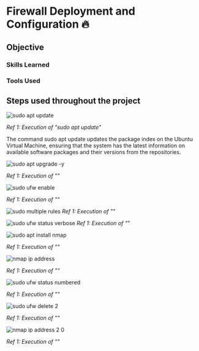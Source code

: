 # Firewall Deployment and Configuration 🔥

## Objective


### Skills Learned


### Tools Used


## Steps used throughout the project

![sudo apt update](https://github.com/user-attachments/assets/4aa6bd63-c52c-4f3e-9a90-aaee1a0a4bf8)

*Ref 1: Execution of "sudo apt update"*

The command sudo apt update updates the package index on the Ubuntu Virtual Machine, ensuring that the system has the latest information on available software packages and their versions from the repositories.

![sudo apt upgrade -y](https://github.com/user-attachments/assets/493ef5f7-2f8c-4b89-a84c-e9970d2950ba)

*Ref 1: Execution of ""*



![sudo ufw enable](https://github.com/user-attachments/assets/4e218eb9-4a2d-447a-a29f-6bb003fa8257)

*Ref 1: Execution of ""*


![sudo multiple rules](https://github.com/user-attachments/assets/ad7f2650-9fcc-42d5-a1b0-2972d9b3d20a)
*Ref 1: Execution of ""*



![sudo ufw status verbose](https://github.com/user-attachments/assets/ea54eeb7-8096-4455-bf95-931b9d0b4a5b)
*Ref 1: Execution of ""*



![sudo apt install nmap](https://github.com/user-attachments/assets/d899ded7-2d1f-4931-ac8e-ade0ca42698d)

*Ref 1: Execution of ""*




![nmap ip address](https://github.com/user-attachments/assets/f746e876-f44a-4be1-b75f-b09e76671ff5)

*Ref 1: Execution of ""*



![sudo ufw status numbered](https://github.com/user-attachments/assets/9634e3b7-3f4e-4f61-83cd-929613127771)

*Ref 1: Execution of ""*


![sudo ufw delete 2](https://github.com/user-attachments/assets/8db5bd6d-59e2-43cc-886c-b2045ef9d366)

*Ref 1: Execution of ""*

![nmap ip address 2 0](https://github.com/user-attachments/assets/040b52f4-7299-4506-92e6-9af7329634bc)

*Ref 1: Execution of ""*

